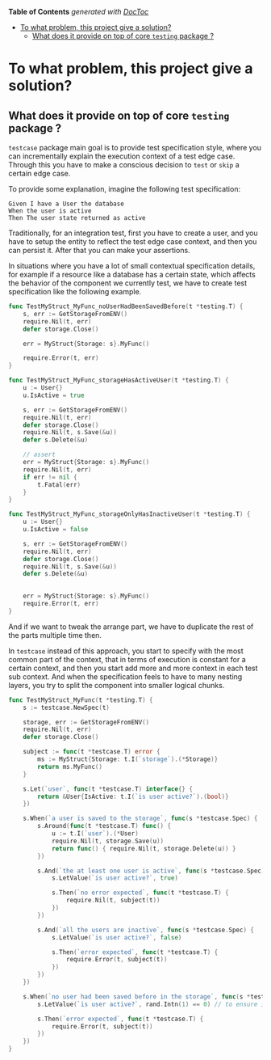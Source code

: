 <!-- START doctoc generated TOC please keep comment here to allow auto update -->
<!-- DON'T EDIT THIS SECTION, INSTEAD RE-RUN doctoc TO UPDATE -->
**Table of Contents**  *generated with [DocToc](https://github.com/thlorenz/doctoc)*

- [To what problem, this project give a solution?](#to-what-problem-this-project-give-a-solution)
  - [What does it provide on top of core `testing` package ?](#what-does-it-provide-on-top-of-core-testing-package-)

<!-- END doctoc generated TOC please keep comment here to allow auto update -->

# To what problem, this project give a solution?

## What does it provide on top of core `testing` package ?

`testcase` package main goal is to provide test specification style,
where you can incrementally explain the execution context of a test edge case.
Through this you have to make a conscious decision to `test` or `skip` a certain edge case.

To provide some explanation, imagine the following test specification:

```gherkin
Given I have a User the database
When the user is active
Then The user state returned as active
```

Traditionally, for an integration test, first you have to create a user,
and you have to setup the entity to reflect the test edge case context,
and then you can persist it.
After that you can make your assertions.

In situations where you have a lot of small contextual specification details,
for example if a resource like a database has a certain state,
which affects the behavior of the component we currently test,
we have to create test specification like the following example. 

```go
func TestMyStruct_MyFunc_noUserHadBeenSavedBefore(t *testing.T) {
	s, err := GetStorageFromENV()
	require.Nil(t, err)
	defer storage.Close()

	err = MyStruct{Storage: s}.MyFunc()

	require.Error(t, err)
}

func TestMyStruct_MyFunc_storageHasActiveUser(t *testing.T) {
	u := User{}
	u.IsActive = true

	s, err := GetStorageFromENV()
	require.Nil(t, err)
	defer storage.Close()
	require.Nil(t, s.Save(&u))
	defer s.Delete(&u)

	// assert
	err = MyStruct{Storage: s}.MyFunc()
	require.Nil(t, err)
	if err != nil {
		t.Fatal(err)
	}
}

func TestMyStruct_MyFunc_storageOnlyHasInactiveUser(t *testing.T) {
	u := User{}
	u.IsActive = false

	s, err := GetStorageFromENV()
	require.Nil(t, err)
	defer storage.Close()
	require.Nil(t, s.Save(&u))
	defer s.Delete(&u)
	

	err = MyStruct{Storage: s}.MyFunc()
	require.Error(t, err)
}
```

And if we want to tweak the arrange part,
we have to duplicate the rest of the parts multiple time then.

In `testcase` instead of this approach,
you start to specify with the most common part of the context,
that in terms of execution is constant for a certain context,
and then you start add more and more context in each test sub context.
And when the specification feels to have to many nesting layers,
you try to split the component into smaller logical chunks.

```go
func TestMyStruct_MyFunc(t *testing.T) {
	s := testcase.NewSpec(t)

	storage, err := GetStorageFromENV()
	require.Nil(t, err)
	defer storage.Close()

	subject := func(t *testcase.T) error {
		ms := MyStruct{Storage: t.I(`storage`).(*Storage)}
		return ms.MyFunc()
	}

	s.Let(`user`, func(t *testcase.T) interface{} {
		return &User{IsActive: t.I(`is user active?`).(bool)}
	})

	s.When(`a user is saved to the storage`, func(s *testcase.Spec) {
		s.Around(func(t *testcase.T) func() {
			u := t.I(`user`).(*User)
			require.Nil(t, storage.Save(u))
			return func() { require.Nil(t, storage.Delete(u)) }
		})

		s.And(`the at least one user is active`, func(s *testcase.Spec) {
			s.LetValue(`is user active?`, true)

			s.Then(`no error expected`, func(t *testcase.T) {
				require.Nil(t, subject(t))
			})
		})

		s.And(`all the users are inactive`, func(s *testcase.Spec) {
			s.LetValue(`is user active?`, false)

			s.Then(`error expected`, func(t *testcase.T) {
				require.Error(t, subject(t))
			})
		})
	})

	s.When(`no user had been saved before in the storage`, func(s *testcase.Spec) {
		s.LetValue(`is user active?`, rand.Intn(1) == 0) // to ensure input

		s.Then(`error expected`, func(t *testcase.T) {
			require.Error(t, subject(t))
		})
	})
}
```   
